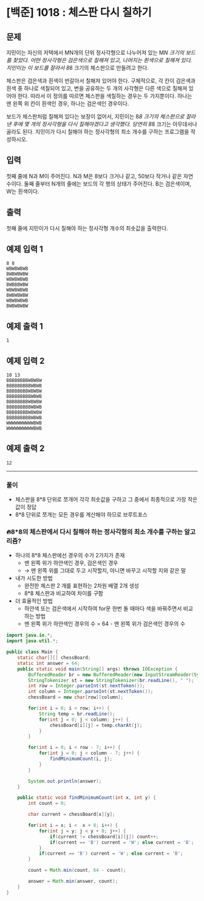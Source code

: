 # [백준] 1018 : 체스판 다시 칠하기

## 문제

지민이는 자신의 저택에서 MN개의 단위 정사각형으로 나누어져 있는 M*N 크기의 보드를 찾았다. 어떤 정사각형은 검은색으로 칠해져 있고, 나머지는 흰색으로 칠해져 있다. 지민이는 이 보드를 잘라서 8*8 크기의 체스판으로 만들려고 한다.

체스판은 검은색과 흰색이 번갈아서 칠해져 있어야 한다. 구체적으로, 각 칸이 검은색과 흰색 중 하나로 색칠되어 있고, 변을 공유하는 두 개의 사각형은 다른 색으로 칠해져 있어야 한다. 따라서 이 정의를 따르면 체스판을 색칠하는 경우는 두 가지뿐이다. 하나는 맨 왼쪽 위 칸이 흰색인 경우, 하나는 검은색인 경우이다.

보드가 체스판처럼 칠해져 있다는 보장이 없어서, 지민이는 8*8 크기의 체스판으로 잘라낸 후에 몇 개의 정사각형을 다시 칠해야겠다고 생각했다. 당연히 8*8 크기는 아무데서나 골라도 된다. 지민이가 다시 칠해야 하는 정사각형의 최소 개수를 구하는 프로그램을 작성하시오.

## 입력

첫째 줄에 N과 M이 주어진다. N과 M은 8보다 크거나 같고, 50보다 작거나 같은 자연수이다. 둘째 줄부터 N개의 줄에는 보드의 각 행의 상태가 주어진다. B는 검은색이며, W는 흰색이다.

## 출력

첫째 줄에 지민이가 다시 칠해야 하는 정사각형 개수의 최솟값을 출력한다.

## 예제 입력 1

```
8 8
WBWBWBWB
BWBWBWBW
WBWBWBWB
BWBBBWBW
WBWBWBWB
BWBWBWBW
WBWBWBWB
BWBWBWBW
```

## 예제 출력 1

```
1
```

## 예제 입력 2

```
10 13
BBBBBBBBWBWBW
BBBBBBBBBWBWB
BBBBBBBBWBWBW
BBBBBBBBBWBWB
BBBBBBBBWBWBW
BBBBBBBBBWBWB
BBBBBBBBWBWBW
BBBBBBBBBWBWB
WWWWWWWWWWBWB
WWWWWWWWWWBWB
```

## 예제 출력 2

```
12
```

---

### 풀이

- 체스판을 8*8 단위로 쪼개어 각각 최솟값을 구하고 그 중에서 최종적으로 가장 작은 값이 정답
- 8*8 단위로 쪼개는 모든 경우를 계산해야 하므로 브루트포스

### 🔥8*8의 체스판에서 다시 칠해야 하는 정사각형의 최소 개수를 구하는 알고리즘?

- 하나의 8*8 체스판에선 경우의 수가 2가지가 존재
    - 맨 왼쪽 위가 하얀색인 경우, 검은색인 경우
    - → 맨 왼쪽 위를 그대로 두고 시작할지, 아니면 바꾸고 시작할 지와 같은 말
- 내가 시도한 방법
    - 완전한 체스판 2 개를 표현하는 2차원 배열 2개 생성
    - 8*8 체스판과 비교하여 차이를 구함
- 더 효율적인 방법
    - 하얀색 또는 검은색에서 시작하여 for문 한번 돌 때마다 색을 바꿔주면서 비교하는 방법
    - 맨 왼쪽 위가 하얀색인 경우의 수 = 64 - 맨 왼쪽  위가 검은색인 경우의 수

```java
import java.io.*;
import java.util.*;

public class Main {
    static char[][] chessBoard;
    static int answer = 64;
    public static void main(String[] args) throws IOException {
        BufferedReader br = new BufferedReader(new InputStreamReader(System.in));
        StringTokenizer st = new StringTokenizer(br.readLine(), " ");
        int row = Integer.parseInt(st.nextToken());
        int column = Integer.parseInt(st.nextToken());
        chessBoard = new char[row][column];

        for(int i = 0; i < row; i++) {
            String temp = br.readLine();
            for(int j = 0; j < column; j++) {
                chessBoard[i][j] = temp.charAt(j);
            }
        }

        for(int i = 0; i < row - 7; i++) {
            for(int j = 0; j < column - 7; j++) {
                findMinimumCount(i, j);
            }
        }

        System.out.println(answer);
    }

    public static void findMinimumCount(int x, int y) {
        int count = 0;

        char current = chessBoard[x][y];

        for(int i = x; i <  x + 8; i++) {
            for(int j = y; j < y + 8; j++) {
                if(current != chessBoard[i][j]) count++;
                if(current == 'B') current = 'W'; else current = 'B';
            }
            if(current == 'B') current = 'W'; else current = 'B';
        }

        count = Math.min(count, 64 - count);

        answer = Math.min(answer, count);
    }
}
```